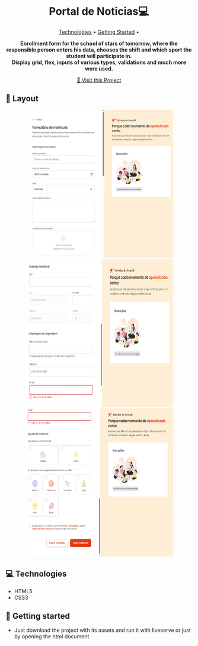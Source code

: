 <h1 align="center" style="font-weight: bold;">Portal de Noticias💻</h1>

<p align="center">
 <a href="#tech">Technologies</a> • 
 <a href="#started">Getting Started</a> • 
</p>

<p align="center">
    <b>
      Enrollment form for the school of stars of tomorrow, 
      where the responsible person enters his data, chooses the shift and which sport the student will participate in.
    </b>
    <br>
    <b> 
      Display grid, flex, inputs of various types, validations and much more were used.
    </b>
</p>


<p align="center">
     <a href="https://thalesfortes.github.io/Formulario-De-Matricula/">📱 Visit this Project</a>
</p>

<h2 id="layout">🎨 Layout</h2>

<p align="center">
      <img src="./assets/img/imageScreen-0.png" alt="Imagem da pagina demonstrando como ela e" width="400px" height=400px">
      <img src="./assets/img/imageScreen-1.png" alt="Imagem da pagina demonstrando como ela e" width="400px" height=400px">
      <img src="./assets/img/imageScreen-2.png" alt="Imagem da pagina demonstrando como ela e" width="400px" height=400px">
</p>

<h2 id="tech">💻 Technologies</h2>

- HTML5
- CSS3

<h2 id="started">🚀 Getting started</h2>

- Just download the project with its assets and run it with liveserve or just by opening the html document


